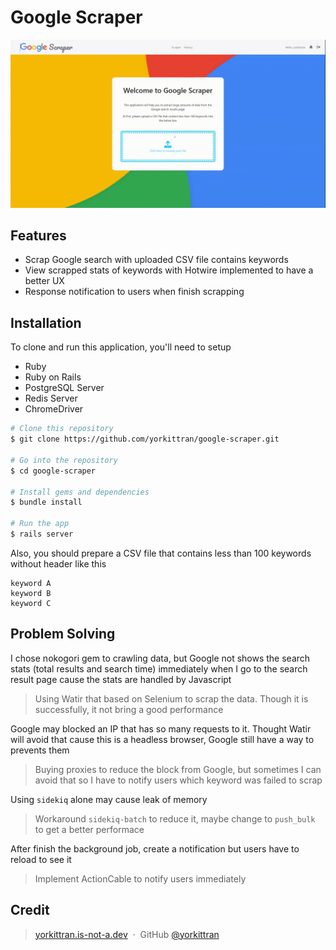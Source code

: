 # Google Scraper

![screenshot](demo.gif)

## Features

- Scrap Google search with uploaded CSV file contains keywords
- View scrapped stats of keywords with Hotwire implemented to have a better UX
- Response notification to users when finish scrapping

## Installation

To clone and run this application, you'll need to setup

- Ruby
- Ruby on Rails
- PostgreSQL Server
- Redis Server
- ChromeDriver

```bash
# Clone this repository
$ git clone https://github.com/yorkittran/google-scraper.git

# Go into the repository
$ cd google-scraper

# Install gems and dependencies
$ bundle install

# Run the app
$ rails server
```

Also, you should prepare a CSV file that contains less than 100 keywords without header like this

```csv
keyword A
keyword B
keyword C
```

## Problem Solving

I chose nokogori gem to crawling data, but Google not shows the search stats (total results and search time) immediately when I go to the search result page cause the stats are handled by Javascript

> Using Watir that based on Selenium to scrap the data. Though it is successfully, it not bring a good performance

Google may blocked an IP that has so many requests to it. Thought Watir will avoid that cause this is a headless browser, Google still have a way to prevents them

> Buying proxies to reduce the block from Google, but sometimes I can avoid that so I have to notify users which keyword was failed to scrap

Using `sidekiq` alone may cause leak of memory

> Workaround `sidekiq-batch` to reduce it, maybe change to `push_bulk` to get a better performace

After finish the background job, create a notification but users have to reload to see it

> Implement ActionCable to notify users immediately

## Credit

> [yorkittran.is-not-a.dev](https://yorkittran.is-not-a.dev/) &nbsp;&middot;&nbsp;
> GitHub [@yorkittran](https://github.com/yorkittran)
